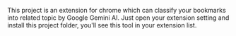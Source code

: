 This project is an extension for chrome which can classify your bookmarks into related topic by Google Gemini AI.
Just open your extension setting and install this project folder, you'll see this tool in your extension list.

